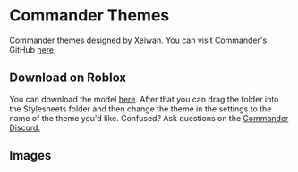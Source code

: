 # Commander Themes
Commander themes designed by Xeiwan. You can visit Commander's GitHub [here](https://github.com/va1kio/commander).

## Download on Roblox
You can download the model [here](https://github.com/va1kio/commander). After that you can drag the folder into the Stylesheets folder and then change the theme in the settings to the name of the theme you'd like. Confused? Ask questions on the [Commander Discord.](https://va1kio.github.io/commander-site/goto#discord)

## Images
